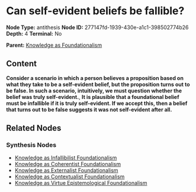 # Can self-evident beliefs be fallible?

**Node Type:** antithesis
**Node ID:** 277147fd-1939-430e-a1c1-398502774b26
**Depth:** 4
**Terminal:** No

**Parent:** [Knowledge as Foundationalism](knowledge-as-foundationalism-synthesis-2e39cca9-9c37-4046-a407-617d54eefacd.md)

## Content

**Consider a scenario in which a person believes a proposition based on what they take to be a self-evident belief, but the proposition turns out to be false. In such a scenario, intuitively, we must question whether the belief was truly self-evident.**, **It is plausible that a foundational belief must be infallible if it is truly self-evident. If we accept this, then a belief that turns out to be false suggests it was not self-evident after all.**

## Related Nodes

### Synthesis Nodes

- [Knowledge as Infallibilist Foundationalism](knowledge-as-infallibilist-foundationalism-synthesis-47626d91-2843-4110-9d6b-d3c91fe2559c.md)
- [Knowledge as Coherentist Foundationalism](knowledge-as-coherentist-foundationalism-synthesis-9ba3a9c0-c9b9-4c1b-bdd9-0894acff1eb0.md)
- [Knowledge as Externalist Foundationalism](knowledge-as-externalist-foundationalism-synthesis-5c3b6277-ac23-49a6-9af3-27ab2ee7bb62.md)
- [Knowledge as Contextualist Foundationalism](knowledge-as-contextualist-foundationalism-synthesis-3e24fa29-d0a4-4eda-8607-1c78b9c975ba.md)
- [Knowledge as Virtue Epistemological Foundationalism](knowledge-as-virtue-epistemological-foundationalism-synthesis-a2c03d0a-ba45-4812-ad25-2429a29c22bc.md)

